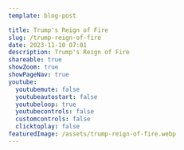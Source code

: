 ```yaml
---
template: blog-post

title: Trump's Reign of Fire
slug: /trump-reign-of-fire
date: 2023-11-10 07:01
description: Trump's Reign of Fire
shareable: true
showZoom: true
showPageNav: true
youtube:
  youtubemute: false
  youtubeautostart: false
  youtubeloop: true
  youtubecontrols: false
  customcontrols: false
  clicktoplay: false
featuredImage: /assets/trump-reign-of-fire.webp
---
```

